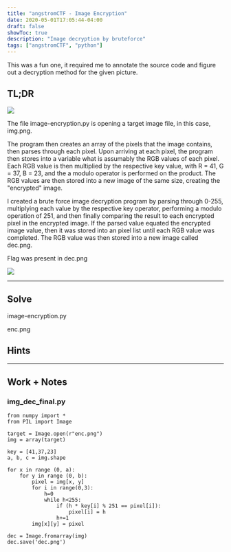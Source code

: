 ```yaml
---
title: "angstromCTF - Image Encryption"
date: 2020-05-01T17:05:44-04:00
draft: false
showToc: true
description: "Image decryption by bruteforce"
tags: ["angstromCTF", "python"]
---
```

<!-- ---
layout: post
title: Image Encryption - Angstrom
subtitle: My solution to the Image Encryption challenge on AngstromCTF
image: /assets/img/angstrom/postimage.png
tags: angstromctf
--- -->

This was a fun one, it required me to annotate the source code and figure out a decryption method for the given picture.


## TL;DR

![](/angstrom/enc.png)


The file image-encryption.py is opening a target image file, in this case, img.png.

The program then creates an array of the pixels that the image contains, then parses through each pixel. Upon arriving at each pixel, the program then stores into a variable what is assumably the RGB values of each pixel. Each RGB value is then multiplied by the respective key value, with R = 41, G = 37, B = 23, and the a modulo operator is performed on the product. The RGB values are then stored into a new image of the same size, creating the "encrypted" image.


I created a brute force image decryption program by parsing through 0-255, multiplying each value by the respective key operator, performing a modulo operation of 251, and then finally comparing the result to each encrypted pixel in the encrypted image. If the parsed value equated the encrypted image value, then it was stored into an pixel list until each RGB value was completed. The RGB value was then stored into a new image called dec.png.

Flag was present in dec.png

![](/angstrom/dec.png)

---
## Solve

image-encryption.py 

enc.png

## Hints


---
## Work + Notes

### img_dec_final.py

```
from numpy import *
from PIL import Image

target = Image.open(r"enc.png")
img = array(target)

key = [41,37,23]
a, b, c = img.shape

for x in range (0, a): 
    for y in range (0, b): 
        pixel = img[x, y] 
        for i in range(0,3):
            h=0
            while h<255: 
                if (h * key[i] % 251 == pixel[i]): 
                    pixel[i] = h
                h+=1
        img[x][y] = pixel

dec = Image.fromarray(img)
dec.save('dec.png')
```
 
